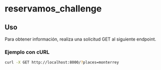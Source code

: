 # reservamos_challenge

## Uso

Para obtener información, realiza una solicitud GET al siguiente endpoint.

### Ejemplo con cURL

```bash
curl -X GET http://localhost:8000/?places=monterrey
```